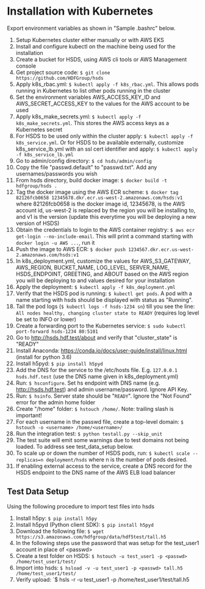 Installation with Kubernetes
============================

Export environment variables as shown in "Sample .bashrc" below.

1. Setup Kubernetes cluster either manually or with AWS EKS
2. Install and configure kubectl on the machine being used for the installation
3. Create a bucket for HSDS, using AWS cli tools or AWS Management console
4. Get project source code: `$ git clone https://github.com/HDFGroup/hsds`
5. Apply k8s_rbac.yml: `$ kubectl apply -f k8s_rbac.yml`.  This allows pods running in Kubernetes to list other pods running in the cluster
6. Set the environment variables AWS_ACCESS_KEY_ID and AWS_SECRET_ACCESS_KEY to the values for the AWS account to be used
7. Apply k8s_make_secrets.yml: `$ kubectl apply -f k8s_make_secrets.yml`. This stores the AWS access keys as a Kubernetes secret
8. For HSDS to be used only within the cluster apply: `$ kubectl apply -f k8s_service.yml`.  Or for HSDS to be available externally, customize k8s_service_lb.yml with an ssl cert identifier and apply: `$ kubectl apply -f k8s_service_lb.yml`
9. Go to admin/config directory: `$ cd hsds/admin/config`
10. Copy the file "passwd.default" to "passwd.txt".  Add any usernames/passwords you wish
11. From hsds directory, build docker image:  `$ docker build -t hdfgroup/hsds .`
12. Tag the docker image using the AWS ECR scheme: `$ docker tag 82126fcb0658 12345678.dkr.ecr.us-west-2.amazonaws.com/hsds:v1`  where 82126fcb0658 is the docker image id, 12345678, is the AWS account id, us-west-2 is replaced by the region you will be installing to, and v1 is the version (update this everytime you will be deploying a new version of HSDS)
13. Obtain the credentials to login to the AWS container registry: `$ aws ecr get-login --no-include-email`.  This will print a command starting with `docker login -u AWS ...`, run it
14. Push the image to AWS ECR: `$ docker push 1234567.dkr.ecr.us-west-2.amazonaws.com/hsds:v1`
15. In k8s_deployment.yml, customize the values for AWS_S3_GATEWAY, AWS_REGION, BUCKET_NAME, LOG_LEVEL, SERVER_NAME, HSDS_ENDPOINT, GREETING, and ABOUT based on the AWS region you will be deploying to and values desired for your installation
16. Apply the deployment: `$ kubectl apply -f k8s_deployment.yml`
17. Verify that the HSDS pod is running: `$ kubectl get pods`.  A pod with a name starting with hsds should be displayed with status as "Running".
18. Tail the pod logs (`$ kubectl logs -f hsds-1234 sn`) till you see the line: `All nodes healthy, changing cluster state to READY` (requires log level be set to INFO or lower)
19. Create a forwarding port to the Kubernetes service: `$ sudo kubectl port-forward hsds-1234 80:5101`
20. Go to <http://hsds.hdf.test/about> and verify that "cluster_state" is "READY"
21. Install Anaconda: <https://conda.io/docs/user-guide/install/linux.html>  (install for python 3.6)
22. Install h5pyd: `$ pip install h5pyd`
23. Add the DNS for the service to the /etc/hosts file.  E.g. `127.0.0.1  hsds.hdf.test` (use the DNS name given in k8s_deployment.yml)
24. Run: `$ hsconfigure`.  Set hs endpoint with DNS name (e.g. <http://hsds.hdf.test>) and admin username/password.  Ignore API Key.
25. Run: `$ hsinfo`.  Server state should be "`READY`".  Ignore the "Not Found" error for the admin home folder
26. Create "/home" folder: `$ hstouch /home/`.  Note: trailing slash is important!
27. For each username in the passwd file, create a top-level domain: `$ hstouch -o <username> /home/<username>/`
28. Run the integration test: `$ python testall.py --skip_unit`
29. The test suite will emit some warnings due to test domains not being loaded.  To address see test_data_setup below.
30. To scale up or down the number of HSDS pods, run: `$ kubectl scale --replicas=n deployment/hsds` where n is the number of pods desired.
31. If enabling external access to the service, create a DNS record for the HSDS endpoint to the DNS name of the AWS ELB load balancer


Test Data Setup
---------------

Using the following procedure to import test files into hsds

1. Install h5py: `$ pip install h5py`
2. Install h5pyd (Python client SDK): `$ pip install h5pyd`
3. Download the following file: `$ wget https://s3.amazonaws.com/hdfgroup/data/hdf5test/tall.h5`
4. In the following steps use the password that was setup for the test_user1 account in place of \<passwd\>
5. Create a test folder on HSDS: `$ hstouch -u test_user1 -p <passwd> /home/test_user1/test/` 
6. Import into hsds: `$ hsload -v -u test_user1 -p <passwd> tall.h5 /home/test_user1/test/`
7. Verify upload: `$ hsls -r -u test_user1 -p <passwd> /home/test_user1/test/tall.h5
